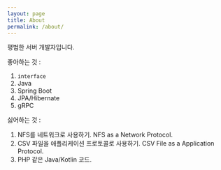 ```yaml
---
layout: page
title: About
permalink: /about/
---
```


평범한 서버 개발자입니다.

좋아하는 것 :
1. `interface`
2. Java
3. Spring Boot
4. JPA/Hibernate
5. gRPC

싫어하는 것 :
1. NFS를 네트워크로 사용하기. NFS as a Network Protocol.
2. CSV 파일을 애플리케이션 프로토콜로 사용하기. CSV File as a Application Protocol.
3. PHP 같은 Java/Kotlin 코드.